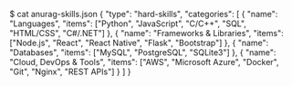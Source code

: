 $ cat anurag-skills.json
{
    "type": "hard-skills",
    "categories": [
        {
            "name": "Languages",
            "items": ["Python", "JavaScript", "C/C++", "SQL", "HTML/CSS", "C#/.NET"]
        },
        {
            "name": "Frameworks & Libraries",
            "items": ["Node.js", "React", "React Native", "Flask", "Bootstrap"]
        },
        {
            "name": "Databases",
            "items": ["MySQL", "PostgreSQL", "SQLite3"]
        },
        {
            "name": "Cloud, DevOps & Tools",
            "items": ["AWS", "Microsoft Azure", "Docker", "Git", "Nginx", "REST APIs"]
        }
    ]
}
